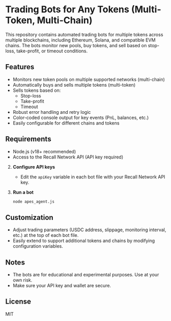 # Trading Bots for Any Tokens (Multi-Token, Multi-Chain)

This repository contains automated trading bots for multiple tokens across multiple blockchains, including Ethereum, Solana, and compatible EVM chains. The bots monitor new pools, buy tokens, and sell based on stop-loss, take-profit, or timeout conditions.

## Features
- Monitors new token pools on multiple supported networks (multi-chain)
- Automatically buys and sells multiple tokens (multi-token)
- Sells tokens based on:
  - Stop-loss
  - Take-profit
  - Timeout
- Robust error handling and retry logic
- Color-coded console output for key events (PnL, balances, etc.)
- Easily configurable for different chains and tokens

## Requirements
- Node.js (v18+ recommended)
- Access to the Recall Network API (API key required)


2. **Configure API keys**
   - Edit the `apiKey` variable in each bot file with your Recall Network API key.

3. **Run a bot**
   ```sh
   node apes_agent.js
   ```

## Customization
- Adjust trading parameters (USDC address, slippage, monitoring interval, etc.) at the top of each bot file.
- Easily extend to support additional tokens and chains by modifying configuration variables.

## Notes
- The bots are for educational and experimental purposes. Use at your own risk.
- Make sure your API key and wallet are secure.

## License
MIT 